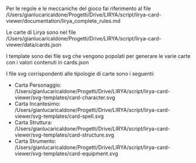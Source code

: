 Per le regole e le meccaniche del gioco fai riferimento al file /Users/gianlucaricaldone/Progetti/Drive/LIRYA/script/lirya-card-viewer/documentation/lirya_complete_rules.md

Le carte di Lirya sono nel file /Users/gianlucaricaldone/Progetti/Drive/LIRYA/script/lirya-card-viewer/data/cards.json

I template sono dei file svg che vengono popolati per generare le varie carte con i valori contenuti in cards.json

I file svg corrispondenti alle tipologie di carte sono i seguenti:
- Carta Personaggio: /Users/gianlucaricaldone/Progetti/Drive/LIRYA/script/lirya-card-viewer/svg-templates/card-character.svg
- Carta Incantesimo: /Users/gianlucaricaldone/Progetti/Drive/LIRYA/script/lirya-card-viewer/svg-templates/card-spell.svg
- Carta Struttura: /Users/gianlucaricaldone/Progetti/Drive/LIRYA/script/lirya-card-viewer/svg-templates/card-structure.svg
- Carta Strumento: /Users/gianlucaricaldone/Progetti/Drive/LIRYA/script/lirya-card-viewer/svg-templates/card-equipment.svg
